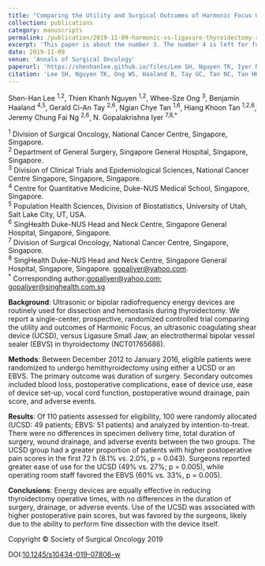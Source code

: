 ```yaml
---
title: "Comparing the Utility and Surgical Outcomes of Harmonic Focus Ultrasonic Scalpel with Ligasure Small Jaw Bipolar Device in Thyroidectomies: A Prospective Randomized Controlled Trial"
collection: publications
category: manuscripts
permalink: /publication/2019-11-09-harmonic-vs-ligasure-thyroidectomy-rct
excerpt: 'This paper is about the number 3. The number 4 is left for future work.'
date: 2019-11-09
venue: 'Annals of Surgical Oncology'
paperurl: 'https://shenhanlee.github.io/files/Lee SH, Nguyen TK, Iyer NG_Annals of Surgical Oncology_2019.pdf'
citation: 'Lee SH, Nguyen TK, Ong WS, Haaland B, Tay GC, Tan NC, Tan HK, Ng JCF, Iyer, NG. (2019). &quot;Comparing the Utility and Surgical Outcomes of Harmonic Focus Ultrasonic Scalpel with Ligasure Small Jaw Bipolar Device in Thyroidectomies: A Prospective Randomized Controlled Trial.&quot; <i>Annals of Surgical Oncology</i>. 26(13):4414-4422.'
---
```


Shen-Han Lee <sup>1,2</sup>, Thien Khanh Nguyen <sup>1,2</sup>, Whee-Sze Ong <sup>3</sup>, Benjamin Haaland <sup>4,5</sup>, Gerald Ci-An Tay <sup>2,6</sup>, Ngian Chye Tan <sup>1,6</sup>, Hiang Khoon Tan <sup>1,2,6</sup>, Jeremy Chung Fai Ng <sup>2,6</sup>, N. Gopalakrishna Iyer <sup>7,8,*</sup>  

<sup>1</sup> Division of Surgical Oncology, National Cancer Centre, Singapore, Singapore.   
<sup>2</sup> Department of General Surgery, Singapore General Hospital, Singapore, Singapore.  
<sup>3</sup> Division of Clinical Trials and Epidemiological Sciences, National Cancer Centre Singapore, Singapore, Singapore.  
<sup>4</sup> Centre for Quantitative Medicine, Duke-NUS Medical School, Singapore, Singapore.  
<sup>5</sup> Population Health Sciences, Division of Biostatistics, University of Utah, Salt Lake City, UT, USA.  
<sup>6</sup> SingHealth Duke-NUS Head and Neck Centre, Singapore General Hospital, Singapore, Singapore.  
<sup>7</sup> Division of Surgical Oncology, National Cancer Centre, Singapore, Singapore.  
<sup>8</sup> SingHealth Duke-NUS Head and Neck Centre, Singapore General Hospital, Singapore, Singapore. gopaliyer@yahoo.com.  
<sup>*</sup> Corresponding author:[gopaliyer@yahoo.com](mailto:gopaliyer@yahoo.com); [gopaliyer@singhealth.com.sg](mailto:gopaliyer@singhealth.com.sg)


<b>Background</b>: Ultrasonic or bipolar radiofrequency energy devices are routinely used for dissection and hemostasis during thyroidectomy. We report a single-center, prospective, randomized controlled trial comparing the utility and outcomes of Harmonic Focus, an ultrasonic coagulating shear device (UCSD), versus Ligasure Small Jaw, an electrothermal bipolar vessel sealer (EBVS) in thyroidectomy (NCT01765686).

<b>Methods</b>: Between December 2012 to January 2016, eligible patients were randomized to undergo hemithyroidectomy using either a UCSD or an EBVS. The primary outcome was duration of surgery. Secondary outcomes included blood loss, postoperative complications, ease of device use, ease of device set-up, vocal cord function, postoperative wound drainage, pain score, and adverse events.

<b>Results</b>: Of 110 patients assessed for eligibility, 100 were randomly allocated (UCSD: 49 patients; EBVS: 51 patients) and analyzed by intention-to-treat. There were no differences in specimen delivery time, total duration of surgery, wound drainage, and adverse events between the two groups. The UCSD group had a greater proportion of patients with higher postoperative pain scores in the first 72 h (8.1% vs. 2.0%, p = 0.043). Surgeons reported greater ease of use for the UCSD (49% vs. 27%; p = 0.005), while operating room staff favored the EBVS (60% vs. 33%, p = 0.005).

<b>Conclusions</b>: Energy devices are equally effective in reducing thyroidectomy operative times, with no differences in the duration of surgery, drainage, or adverse events. Use of the UCSD was associated with higher postoperative pain scores, but was favored by the surgeons, likely due to the ability to perform fine dissection with the device itself.  

Copyright © Society of Surgical Oncology 2019  

DOI:[10.1245/s10434-019-07806-w](https://doi.org/10.1245/s10434-019-07806-w)